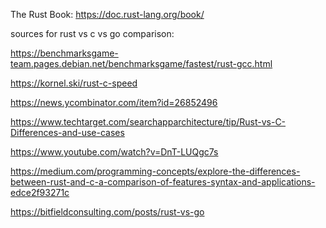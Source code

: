 The Rust Book: https://doc.rust-lang.org/book/






sources for rust vs c vs go comparison:

https://benchmarksgame-team.pages.debian.net/benchmarksgame/fastest/rust-gcc.html 

https://kornel.ski/rust-c-speed

https://news.ycombinator.com/item?id=26852496

https://www.techtarget.com/searchapparchitecture/tip/Rust-vs-C-Differences-and-use-cases

https://www.youtube.com/watch?v=DnT-LUQgc7s

https://medium.com/programming-concepts/explore-the-differences-between-rust-and-c-a-comparison-of-features-syntax-and-applications-edce2f93271c

https://bitfieldconsulting.com/posts/rust-vs-go
